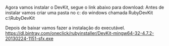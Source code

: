 
Agora vamos instalar o DevKit, segue o link abaixo para download:
Antes de instalar vamos criar uma pasta no c: do windows chamada RubyDevKit
c:\RubyDevKit

Depois de baixar vamos fazer a instalação do executável.
https://dl.bintray.com/oneclick/rubyinstaller/DevKit-mingw64-32-4.7.2-20130224-1151-sfx.exe


